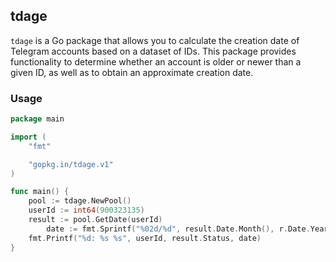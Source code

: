 ## tdage

`tdage` is a Go package that allows you to calculate the creation date of Telegram accounts based on a dataset of IDs. This package provides functionality to determine whether an account is older or newer than a given ID, as well as to obtain an approximate creation date.

### Usage

```go
package main

import (
	"fmt"

	"gopkg.in/tdage.v1"
)

func main() {
	pool := tdage.NewPool()
	userId := int64(900323135)
	result := pool.GetDate(userId)
    	date := fmt.Sprintf("%02d/%d", result.Date.Month(), r.Date.Year())
	fmt.Printf("%d: %s %s", userId, result.Status, date)
}
```
